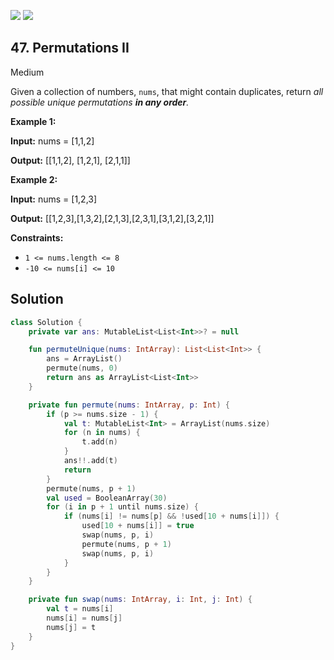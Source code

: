 [![](https://img.shields.io/github/stars/javadev/LeetCode-in-Kotlin?label=Stars&style=flat-square)](https://github.com/javadev/LeetCode-in-Kotlin)
[![](https://img.shields.io/github/forks/javadev/LeetCode-in-Kotlin?label=Fork%20me%20on%20GitHub%20&style=flat-square)](https://github.com/javadev/LeetCode-in-Kotlin/fork)

## 47\. Permutations II

Medium

Given a collection of numbers, `nums`, that might contain duplicates, return _all possible unique permutations **in any order**._

**Example 1:**

**Input:** nums = [1,1,2]

**Output:** [[1,1,2], [1,2,1], [2,1,1]]

**Example 2:**

**Input:** nums = [1,2,3]

**Output:** [[1,2,3],[1,3,2],[2,1,3],[2,3,1],[3,1,2],[3,2,1]]

**Constraints:**

*   `1 <= nums.length <= 8`
*   `-10 <= nums[i] <= 10`

## Solution

```kotlin
class Solution {
    private var ans: MutableList<List<Int>>? = null

    fun permuteUnique(nums: IntArray): List<List<Int>> {
        ans = ArrayList()
        permute(nums, 0)
        return ans as ArrayList<List<Int>>
    }

    private fun permute(nums: IntArray, p: Int) {
        if (p >= nums.size - 1) {
            val t: MutableList<Int> = ArrayList(nums.size)
            for (n in nums) {
                t.add(n)
            }
            ans!!.add(t)
            return
        }
        permute(nums, p + 1)
        val used = BooleanArray(30)
        for (i in p + 1 until nums.size) {
            if (nums[i] != nums[p] && !used[10 + nums[i]]) {
                used[10 + nums[i]] = true
                swap(nums, p, i)
                permute(nums, p + 1)
                swap(nums, p, i)
            }
        }
    }

    private fun swap(nums: IntArray, i: Int, j: Int) {
        val t = nums[i]
        nums[i] = nums[j]
        nums[j] = t
    }
}
```